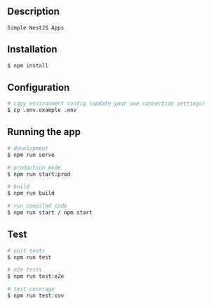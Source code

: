 ## Description

```
Simple NestJS Apps
```

## Installation

```bash
$ npm install
```

## Configuration
```bash
# copy environment config (update your own connection settings)
$ cp .env.example .env
```

## Running the app

```bash
# development
$ npm run serve

# production mode
$ npm run start:prod

# build
$ npm run build

# run compiled code
$ npm run start / npm start
```

## Test

```bash
# unit tests
$ npm run test

# e2e tests
$ npm run test:e2e

# test coverage
$ npm run test:cov
```